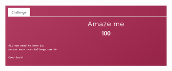 

![alt text](https://github.com/g3rzi/ChallengesWriteUps/blob/master/CheckPoint%20CSA%202020/Logic/Amaze%20me/challenge.PNG?raw=true)
